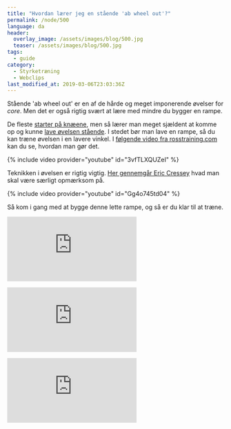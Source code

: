 ```yaml
---
title: "Hvordan lærer jeg en stående 'ab wheel out'?"
permalink: /node/500
language: da
header:
  overlay_image: /assets/images/blog/500.jpg
  teaser: /assets/images/blog/500.jpg
tags:
  - guide
category:
  - Styrketræning
  - Webclips
last_modified_at: 2019-03-06T23:03:36Z
---
```


Stående 'ab wheel out' er en af de hårde og meget imponerende øvelser for _core_. Men det er også rigtig svært at lære med mindre du bygger en rampe.

De fleste [starter på knæene](/oevelse/maveoevelse-hjul-rollout), men så lærer man meget sjældent at komme op og kunne [lave øvelsen stående](/node/499). I stedet bør man lave en rampe, så du kan træne øvelsen i en lavere vinkel. I [følgende video fra rosstraining.com](http://rosstraining.com/blog/2011/03/03/standing-ab-wheel-rollout-tutorial/) kan du se, hvordan man gør det.

{% include video provider="youtube" id="3vfTLXQUZeI" %}

Teknikken i øvelsen er rigtig vigtig. [Her gennemgår Eric Cressey](http://www.ericcressey.com/rollouts-friend-or-foe) hvad man skal være særligt opmærksom på.

{% include video provider="youtube" id="Gg4o745td04" %}

Så kom i gang med at bygge denne lette rampe, og så er du klar til at træne.

[![](https://www.partner-ads.com/dk/visbanner.php?partnerid=28187&bannerid=8054)](https://www.partner-ads.com/dk/klikbanner.php?partnerid=28187&bannerid=8054)

[![](https://www.partner-ads.com/dk/visbanner.php?partnerid=28187&bannerid=38750)](https://www.partner-ads.com/dk/klikbanner.php?partnerid=28187&bannerid=38750)

[![](https://www.partner-ads.com/dk/visbanner.php?partnerid=28187&bannerid=14758)](https://www.partner-ads.com/dk/klikbanner.php?partnerid=28187&bannerid=14758)
